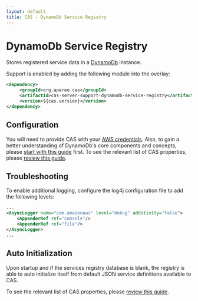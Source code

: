 ```yaml
---
layout: default
title: CAS - DynamoDb Service Registry
---
```


# DynamoDb Service Registry

Stores registered service data in a [DynamoDb](https://aws.amazon.com/dynamodb/) instance.

Support is enabled by adding the following module into the overlay:

```xml
<dependency>
     <groupId>org.apereo.cas</groupId>
     <artifactId>cas-server-support-dynamodb-service-registry</artifactId>
     <version>${cas.version}</version>
</dependency>
```

## Configuration

You will need to provide CAS with your [AWS credentials](https://aws.amazon.com/console/). Also, to gain a better understanding
of DynamoDb's core components and concepts, please [start with this guide](http://docs.aws.amazon.com/amazondynamodb/latest/developerguide/Introduction.html) first. To see the relevant list of CAS properties, please [review this guide](Configuration-Properties.html#dynamodb-service-registry).

## Troubleshooting

To enable additional logging, configure the log4j configuration file to add the following levels:

```xml
...
<AsyncLogger name="com.amazonaws" level="debug" additivity="false">
    <AppenderRef ref="console"/>
    <AppenderRef ref="file"/>
</AsyncLogger>
...
```


## Auto Initialization

Upon startup and if the services registry database is blank,
the registry is able to auto initialize itself from default
JSON service definitions available to CAS.

To see the relevant list of CAS properties, please [review this guide](Configuration-Properties.html#service-registry).
